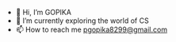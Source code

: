- 👋 Hi, I’m GOPIKA
- 🌱 I’m currently exploring the world of CS
- 📫 How to reach me pgopika8299@gmail.com

<!---
GOPIKA8299/GOPIKA8299 is a ✨ special ✨ repository because its `README.md` (this file) appears on your GitHub profile.
You can click the Preview link to take a look at your changes.
--->
